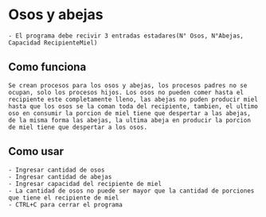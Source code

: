 # Osos y abejas
    - El programa debe recivir 3 entradas estadares(N° Osos, N°Abejas, Capacidad RecipienteMiel)
## Como funciona
    Se crean procesos para los osos y abejas, los procesos padres no se ocupan, solo los procesos hijos. Los osos no pueden comer hasta el recipiente este completamente lleno, las abejas no puden producir miel hasta que los osos se la coman toda del recipiente, tambien, el ultimo oso en consumir la porcion de miel tiene que despertar a las abejas, de la misma forma las abejas, la ultima abeja en producir la porcion de miel tiene que despertar a los osos.
## Como usar
    - Ingresar cantidad de osos
    - Ingresar cantidad de abejas
    - Ingresar capacidad del recipiente de miel
    - La cantidad de osos no puede ser mayor que la cantidad de porciones que tiene el recipiente de miel
    - CTRL+C para cerrar el programa
